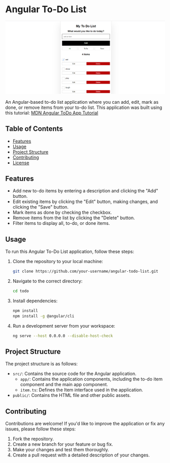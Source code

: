 # Angular To-Do List

![Screenshot of App](https://github.com/sonetto104/To-Do-List-With-Angular/blob/main/assets/screenshot.png)

An Angular-based to-do list application where you can add, edit, mark as done, or remove items from your to-do list.
This application was built using this tutorial: [MDN Angular ToDo App Tutorial](https://developer.mozilla.org/en-US/docs/Learn/Tools_and_testing/Client-side_JavaScript_frameworks/Angular_getting_started)

## Table of Contents

- [Features](#features)
- [Usage](#usage)
- [Project Structure](#project-structure)
- [Contributing](#contributing)
- [License](#license)

## Features

- Add new to-do items by entering a description and clicking the "Add" button.
- Edit existing items by clicking the "Edit" button, making changes, and clicking the "Save" button.
- Mark items as done by checking the checkbox.
- Remove items from the list by clicking the "Delete" button.
- Filter items to display all, to-do, or done items.

## Usage

To run this Angular To-Do List application, follow these steps:

1. Clone the repository to your local machine:

   ```bash
   git clone https://github.com/your-username/angular-todo-list.git

2. Navigate to the correct directory:

    ```bash
    cd todo

3. Install dependencies:

    ```bash
    npm install
    npm install -g @angular/cli

4. Run a development server from your workspace:

    ```bash
    ng serve --host 0.0.0.0 --disable-host-check


## Project Structure

The project structure is as follows:

- `src/`: Contains the source code for the Angular application.
  - `app/`: Contains the application components, including the to-do item component and the main app component.
  - `item.ts`: Defines the Item interface used in the application.
- `public/`: Contains the HTML file and other public assets.

## Contributing

Contributions are welcome! If you'd like to improve the application or fix any issues, please follow these steps:

1. Fork the repository.
2. Create a new branch for your feature or bug fix.
3. Make your changes and test them thoroughly.
4. Create a pull request with a detailed description of your changes.


